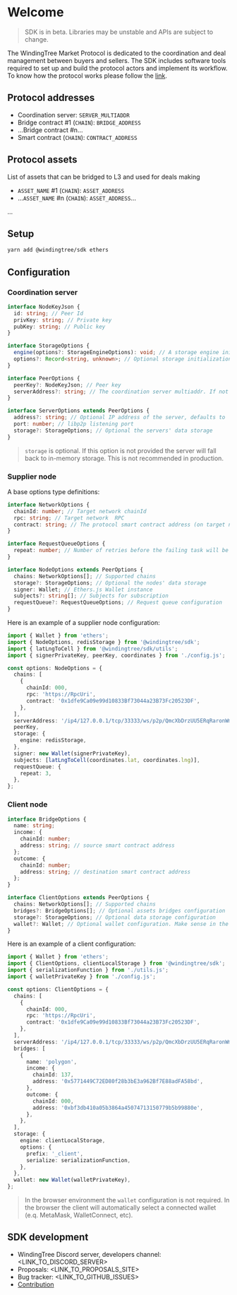 # Welcome

> SDK is in beta. Libraries may be unstable and APIs are subject to change.

The WindingTree Market Protocol is dedicated to the coordination and deal management between buyers and sellers. The SDK includes software tools required to set up and build the protocol actors and implement its workflow. To know how the protocol works please follow the [link](/docs/protocol.md).

## Protocol addresses

- Coordination server: `SERVER_MULTIADDR`
- Bridge contract #1 (`CHAIN`): `BRIDGE_ADDRESS`
- ...Bridge contract #n...
- Smart contract (`CHAIN`): `CONTRACT_ADDRESS`

## Protocol assets

List of assets that can be bridged to L3 and used for deals making

- `ASSET_NAME` #1 (`CHAIN`): `ASSET_ADDRESS`
- ...`ASSET_NAME` #n (`CHAIN`): `ASSET_ADDRESS`...

...

## Setup

```bash
yarn add @windingtree/sdk ethers
```

## Configuration

### Coordination server

```typescript
interface NodeKeyJson {
  id: string; // Peer Id
  privKey: string; // Private key
  pubKey: string; // Public key
}

interface StorageOptions {
  engine(options?: StorageEngineOptions): void; // A storage engine initialization callback
  options?: Record<string, unknown>; // Optional storage initialization options
}

interface PeerOptions {
  peerKey?: NodeKeyJson; // Peer key
  serverAddress?: string; // The coordination server multiaddr. If not provided for a client node the address will be obtained from the smart contract
}

interface ServerOptions extends PeerOptions {
  address?: string; // Optional IP address of the server, defaults to '0.0.0.0'
  port: number; // libp2p listening port
  storage?: StorageOptions; // Optional the servers' data storage
}
```

> `storage` is optional. If this option is not provided the server will fall back to in-memory storage. This is not recommended in production.

### Supplier node

A base options type definitions:

```typescript
interface NetworkOptions {
  chainId: number; // Target network chainId
  rpc: string; // Target network  RPC
  contract: string; // The protocol smart contract address (on target network)
}

interface RequestQueueOptions {
  repeat: number; // Number of retries before the failing task will be marked as failed
}

interface NodeOptions extends PeerOptions {
  chains: NetworkOptions[]; // Supported chains
  storage?: StorageOptions; // Optional the nodes' data storage
  signer: Wallet; // Ethers.js Wallet instance
  subjects?: string[]; // Subjects for subscription
  requestQueue?: RequestQueueOptions; // Request queue configuration
}
```

Here is an example of a supplier node configuration:

```typescript
import { Wallet } from 'ethers';
import { NodeOptions, redisStorage } from '@windingtree/sdk';
import { latLngToCell } from '@windingtree/sdk/utils';
import { signerPrivateKey, peerKey, coordinates } from './config.js';

const options: NodeOptions = {
  chains: [
    {
      chainId: 000,
      rpc: 'https://RpcUri',
      contract: '0x1dfe9Ca09e99d10833Bf73044a23B73Fc20523DF',
    },
  ],
  serverAddress: '/ip4/127.0.0.1/tcp/33333/ws/p2p/QmcXbDrzUU5ERqRaronWmAJXwe6c7AEkS7qdcsjgEuWPCf',
  peerKey,
  storage: {
    engine: redisStorage,
  },
  signer: new Wallet(signerPrivateKey),
  subjects: [latLngToCell(coordinates.lat, coordinates.lng)],
  requestQueue: {
    repeat: 3,
  },
};
```

### Client node

```typescript
interface BridgeOptions {
  name: string;
  income: {
    chainId: number;
    address: string; // source smart contract address
  };
  outcome: {
    chainId: number;
    address: string; // destination smart contract address
  };
}

interface ClientOptions extends PeerOptions {
  chains: NetworkOptions[]; // Supported chains
  bridges?: BridgeOptions[]; // Optional assets bridges configuration
  storage?: StorageOptions; // Optional data storage configuration
  wallet?: Wallet; // Optional wallet configuration. Make sense in the `electron.js` environment
}
```

Here is an example of a client configuration:

```typescript
import { Wallet } from 'ethers';
import { ClientOptions, clientLocalStorage } from '@windingtree/sdk';
import { serializationFunction } from './utils.js';
import { walletPrivateKey } from './config.js';

const options: ClientOptions = {
  chains: [
    {
      chainId: 000,
      rpc: 'https://RpcUri',
      contract: '0x1dfe9Ca09e99d10833Bf73044a23B73Fc20523DF',
    },
  ],
  serverAddress: '/ip4/127.0.0.1/tcp/33333/ws/p2p/QmcXbDrzUU5ERqRaronWmAJXwe6c7AEkS7qdcsjgEuWPCf',
  bridges: [
    {
      name: 'polygon',
      income: {
        chainId: 137,
        address: '0x5771449C72ED80f28b3bE3a962Bf7E88adFA58bd',
      },
      outcome: {
        chainId: 000,
        address: '0xbf3db410a05b3864a45074713150779b5b99880e',
      },
    },
  ],
  storage: {
    engine: clientLocalStorage,
    options: {
      prefix: '_client',
      serialize: serializationFunction,
    },
  },
  wallet: new Wallet(walletPrivateKey),
};
```

> In the browser environment the `wallet` configuration is not required. In the browser the client will automatically select a connected wallet (e.q. MetaMask, WalletConnect, etc).

## SDK development

- WindingTree Discord server, developers channel: <LINK_TO_DISCORD_SERVER>
- Proposals: <LINK_TO_PROPOSALS_SITE>
- Bug tracker: <LINK_TO_GITHUB_ISSUES>
- [Contribution](/docs/contribution.md)
